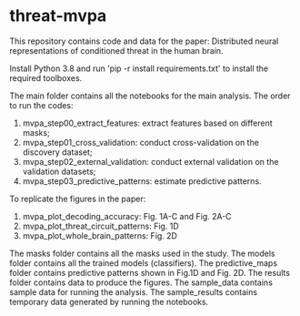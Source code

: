 # threat-mvpa

This repository contains code and data for the paper: Distributed neural representations of conditioned threat in the human brain.

Install Python 3.8 and run 'pip -r install requirements.txt' to install the required toolboxes.

The main folder contains all the notebooks for the main analysis. The order to run the codes:
1. mvpa_step00_extract_features: extract features based on different masks;
2. mvpa_step01_cross_validation: conduct cross-validation on the discovery dataset;
3. mvpa_step02_external_validation: conduct external validation on the validation datasets;
4. mvpa_step03_predictive_patterns: estimate predictive patterns.


To replicate the figures in the paper:
1. mvpa_plot_decoding_accuracy: Fig. 1A-C and Fig. 2A-C
2. mvpa_plot_threat_circuit_patterns: Fig. 1D
3. mvpa_plot_whole_brain_patterns: Fig. 2D

The masks folder contains all the masks used in the study.
The models folder contains all the trained models (classifiers).
The predictive_maps folder contains predictive patterns shown in Fig.1D and Fig. 2D.
The results folder contains data to produce the figures.
The sample_data contains sample data for running the analysis.
The sample_results contains temporary data generated by running the notebooks.
